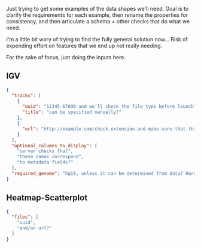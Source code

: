 Just trying to get some examples of the data shapes we'll need.
Goal is to clarify the requirements for each example, then rename the properties for consistency,
and then articulate a schema + other checks that do what we need.

I'm a little bit wary of trying to find the fully general solution now... 
Risk of expending effort on features that we end up not really needing.

For the sake of focus, just doing the inputs here.

## IGV

```json
{
  "tracks": [
    {
      "uuid": "12345-67890 and we'll check the file type before launch?",
      "title": "can be specified manually?"
    },
    {
      "url": "http://example.com/check-extension-and-make-sure-that-this-supports-cors-unless-server-caches?"
    }
  ],
  "optional_columns_to_display": [
    "server checks that",
    "these names correspond",
    "to metadata fields?"
  ],
  "required_genome": "hg19, unless it can be determined from data? Hard to capture in declarative syntax"
}
```

## Heatmap-Scatterplot

```json
{
  "files": [
    "uuid",
    "and/or url?"
  ]
}
```